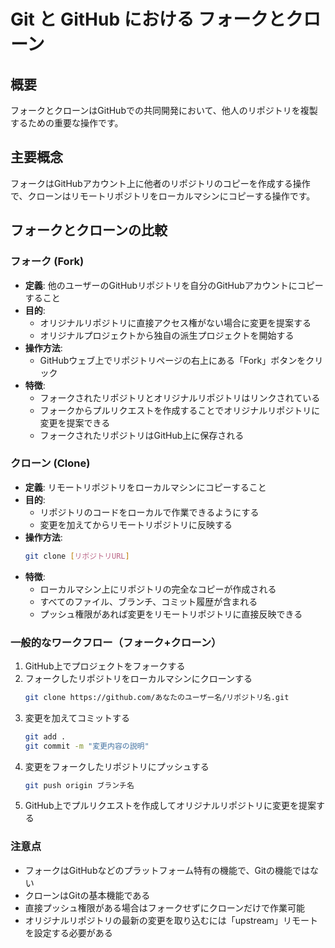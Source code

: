 # Git と GitHub における フォークとクローン

## 概要
フォークとクローンはGitHubでの共同開発において、他人のリポジトリを複製するための重要な操作です。

## 主要概念
フォークはGitHubアカウント上に他者のリポジトリのコピーを作成する操作で、クローンはリモートリポジトリをローカルマシンにコピーする操作です。

## フォークとクローンの比較

### フォーク (Fork)
- **定義**: 他のユーザーのGitHubリポジトリを自分のGitHubアカウントにコピーすること
- **目的**: 
  - オリジナルリポジトリに直接アクセス権がない場合に変更を提案する
  - オリジナルプロジェクトから独自の派生プロジェクトを開始する
- **操作方法**:
  - GitHubウェブ上でリポジトリページの右上にある「Fork」ボタンをクリック
- **特徴**:
  - フォークされたリポジトリとオリジナルリポジトリはリンクされている
  - フォークからプルリクエストを作成することでオリジナルリポジトリに変更を提案できる
  - フォークされたリポジトリはGitHub上に保存される

### クローン (Clone)
- **定義**: リモートリポジトリをローカルマシンにコピーすること
- **目的**: 
  - リポジトリのコードをローカルで作業できるようにする
  - 変更を加えてからリモートリポジトリに反映する
- **操作方法**:
  ```bash
  git clone [リポジトリURL]
  ```
- **特徴**:
  - ローカルマシン上にリポジトリの完全なコピーが作成される
  - すべてのファイル、ブランチ、コミット履歴が含まれる
  - プッシュ権限があれば変更をリモートリポジトリに直接反映できる

### 一般的なワークフロー（フォーク+クローン）
1. GitHub上でプロジェクトをフォークする
2. フォークしたリポジトリをローカルマシンにクローンする
   ```bash
   git clone https://github.com/あなたのユーザー名/リポジトリ名.git
   ```
3. 変更を加えてコミットする
   ```bash
   git add .
   git commit -m "変更内容の説明"
   ```
4. 変更をフォークしたリポジトリにプッシュする
   ```bash
   git push origin ブランチ名
   ```
5. GitHub上でプルリクエストを作成してオリジナルリポジトリに変更を提案する

### 注意点
- フォークはGitHubなどのプラットフォーム特有の機能で、Gitの機能ではない
- クローンはGitの基本機能である
- 直接プッシュ権限がある場合はフォークせずにクローンだけで作業可能
- オリジナルリポジトリの最新の変更を取り込むには「upstream」リモートを設定する必要がある

